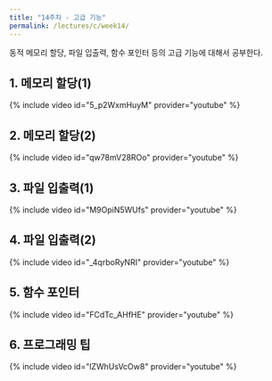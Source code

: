 ```yaml
---
title: "14주차 - 고급 기능"
permalink: /lectures/c/week14/
---
```

동적 메모리 할당, 파일 입출력, 함수 포인터 등의 고급 기능에 대해서 공부한다.

## 1. 메모리 할당(1)
{% include video id="5_p2WxmHuyM" provider="youtube" %}

## 2. 메모리 할당(2)
{% include video id="qw78mV28ROo" provider="youtube" %}

## 3. 파일 입출력(1)
{% include video id="M9OpiN5WUfs" provider="youtube" %}

## 4. 파일 입출력(2)
{% include video id="_4qrboRyNRI" provider="youtube" %}

## 5. 함수 포인터
{% include video id="FCdTc_AHfHE" provider="youtube" %}

## 6. 프로그래밍 팁
{% include video id="lZWhUsVcOw8" provider="youtube" %}
